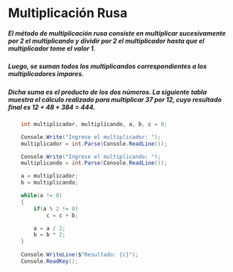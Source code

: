 # Multiplicación Rusa

##### El método de multiplicación rusa consiste en multiplicar sucesivamente por 2 el multiplicando y dividir por 2 el multiplicador hasta que el multiplicador tome el valor 1.
##### Luego, se suman todos los multiplicandos correspondientes a los multiplicadores impares.
##### Dicha suma es el producto de los dos números. La siguiente tabla muestra el cálculo realizado para multiplicar 37 por 12, cuyo resultado final es 12 + 48 + 384 = 444.

```csharp
    int multiplicador, multiplicando, a, b, c = 0;

    Console.Write("Ingrese el multiplicador: ");
    multiplicador = int.Parse(Console.ReadLine());

    Console.Write("Ingrese el multiplicando: ");
    multiplicando = int.Parse(Console.ReadLine());

    a = multiplicador;
    b = multiplicando;

    while(a != 0)
    {
        if(a % 2 != 0)
            c = c + b;

        a = a / 2;
        b = b * 2;    
    }
    
    Console.WriteLine($"Resultado: {c}");
    Console.ReadKey();
```